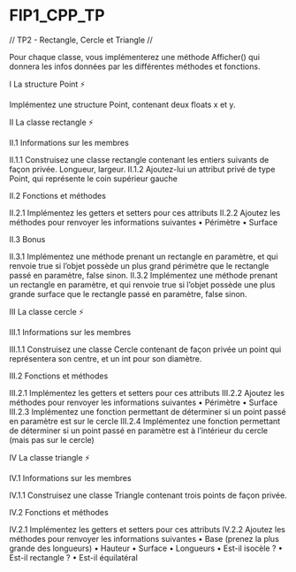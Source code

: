 # FIP1_CPP_TP

// TP2 - Rectangle, Cercle et Triangle //

Pour chaque classe, vous implémenterez une méthode Afficher() qui donnera les infos données par les différentes méthodes et fonctions.

I La structure Point ⚡

Implémentez une structure Point, contenant deux floats x et y. 

II La classe rectangle ⚡

II.1 Informations sur les membres

II.1.1 Construisez une classe rectangle contenant les entiers suivants de façon privée. 
Longueur, largeur. 
II.1.2 Ajoutez-lui un attribut privé de type Point, qui représente le coin supérieur gauche

II.2 Fonctions et méthodes

II.2.1 Implémentez les getters et setters pour ces attributs
II.2.2 Ajoutez les méthodes pour renvoyer les informations suivantes
• Périmètre 
• Surface 

II.3 Bonus

II.3.1 Implémentez une méthode prenant un rectangle en paramètre, et qui renvoie true si l’objet possède un plus grand périmètre que le rectangle passé en paramètre, false sinon. 
II.3.2 Implémentez une méthode prenant un rectangle en paramètre, et qui renvoie true si l’objet possède une plus grande surface que le rectangle passé en paramètre, false sinon.

III La classe cercle ⚡

III.1 Informations sur les membres

III.1.1 Construisez une classe Cercle contenant de façon privée un point qui représentera son centre, et un int pour son diamètre. 

III.2 Fonctions et méthodes

III.2.1 Implémentez les getters et setters pour ces attributs
III.2.2 Ajoutez les méthodes pour renvoyer les informations suivantes
• Périmètre 
• Surface 
III.2.3 Implémentez une fonction permettant de déterminer si un point passé en paramètre est sur le cercle
III.2.4 Implémentez une fonction permettant de déterminer si un point passé en paramètre est à l’intérieur du cercle (mais pas sur le cercle)

IV La classe triangle ⚡

IV.1 Informations sur les membres

IV.1.1 Construisez une classe Triangle contenant trois points de façon privée.

IV.2 Fonctions et méthodes

IV.2.1 Implémentez les getters et setters pour ces attributs
IV.2.2 Ajoutez les méthodes pour renvoyer les informations suivantes
• Base (prenez la plus grande des longueurs)
• Hauteur
• Surface 
• Longueurs
• Est-il isocèle ? 
• Est-il rectangle ? 
• Est-il équilatéral 
